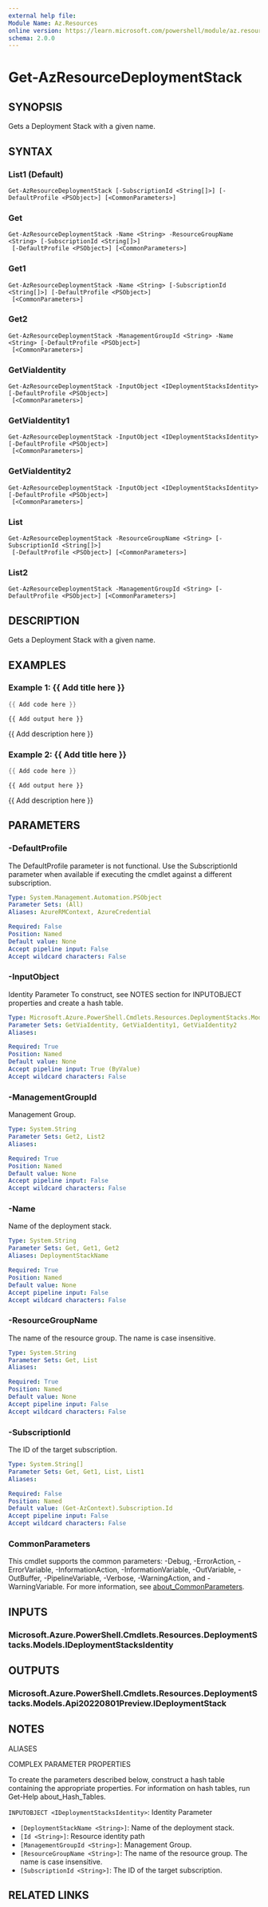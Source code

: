```yaml
---
external help file:
Module Name: Az.Resources
online version: https://learn.microsoft.com/powershell/module/az.resources/get-azresourcedeploymentstack
schema: 2.0.0
---
```


# Get-AzResourceDeploymentStack

## SYNOPSIS
Gets a Deployment Stack with a given name.

## SYNTAX

### List1 (Default)
```
Get-AzResourceDeploymentStack [-SubscriptionId <String[]>] [-DefaultProfile <PSObject>] [<CommonParameters>]
```

### Get
```
Get-AzResourceDeploymentStack -Name <String> -ResourceGroupName <String> [-SubscriptionId <String[]>]
 [-DefaultProfile <PSObject>] [<CommonParameters>]
```

### Get1
```
Get-AzResourceDeploymentStack -Name <String> [-SubscriptionId <String[]>] [-DefaultProfile <PSObject>]
 [<CommonParameters>]
```

### Get2
```
Get-AzResourceDeploymentStack -ManagementGroupId <String> -Name <String> [-DefaultProfile <PSObject>]
 [<CommonParameters>]
```

### GetViaIdentity
```
Get-AzResourceDeploymentStack -InputObject <IDeploymentStacksIdentity> [-DefaultProfile <PSObject>]
 [<CommonParameters>]
```

### GetViaIdentity1
```
Get-AzResourceDeploymentStack -InputObject <IDeploymentStacksIdentity> [-DefaultProfile <PSObject>]
 [<CommonParameters>]
```

### GetViaIdentity2
```
Get-AzResourceDeploymentStack -InputObject <IDeploymentStacksIdentity> [-DefaultProfile <PSObject>]
 [<CommonParameters>]
```

### List
```
Get-AzResourceDeploymentStack -ResourceGroupName <String> [-SubscriptionId <String[]>]
 [-DefaultProfile <PSObject>] [<CommonParameters>]
```

### List2
```
Get-AzResourceDeploymentStack -ManagementGroupId <String> [-DefaultProfile <PSObject>] [<CommonParameters>]
```

## DESCRIPTION
Gets a Deployment Stack with a given name.

## EXAMPLES

### Example 1: {{ Add title here }}
```powershell
{{ Add code here }}
```

```output
{{ Add output here }}
```

{{ Add description here }}

### Example 2: {{ Add title here }}
```powershell
{{ Add code here }}
```

```output
{{ Add output here }}
```

{{ Add description here }}

## PARAMETERS

### -DefaultProfile
The DefaultProfile parameter is not functional.
Use the SubscriptionId parameter when available if executing the cmdlet against a different subscription.

```yaml
Type: System.Management.Automation.PSObject
Parameter Sets: (All)
Aliases: AzureRMContext, AzureCredential

Required: False
Position: Named
Default value: None
Accept pipeline input: False
Accept wildcard characters: False
```

### -InputObject
Identity Parameter
To construct, see NOTES section for INPUTOBJECT properties and create a hash table.

```yaml
Type: Microsoft.Azure.PowerShell.Cmdlets.Resources.DeploymentStacks.Models.IDeploymentStacksIdentity
Parameter Sets: GetViaIdentity, GetViaIdentity1, GetViaIdentity2
Aliases:

Required: True
Position: Named
Default value: None
Accept pipeline input: True (ByValue)
Accept wildcard characters: False
```

### -ManagementGroupId
Management Group.

```yaml
Type: System.String
Parameter Sets: Get2, List2
Aliases:

Required: True
Position: Named
Default value: None
Accept pipeline input: False
Accept wildcard characters: False
```

### -Name
Name of the deployment stack.

```yaml
Type: System.String
Parameter Sets: Get, Get1, Get2
Aliases: DeploymentStackName

Required: True
Position: Named
Default value: None
Accept pipeline input: False
Accept wildcard characters: False
```

### -ResourceGroupName
The name of the resource group.
The name is case insensitive.

```yaml
Type: System.String
Parameter Sets: Get, List
Aliases:

Required: True
Position: Named
Default value: None
Accept pipeline input: False
Accept wildcard characters: False
```

### -SubscriptionId
The ID of the target subscription.

```yaml
Type: System.String[]
Parameter Sets: Get, Get1, List, List1
Aliases:

Required: False
Position: Named
Default value: (Get-AzContext).Subscription.Id
Accept pipeline input: False
Accept wildcard characters: False
```

### CommonParameters
This cmdlet supports the common parameters: -Debug, -ErrorAction, -ErrorVariable, -InformationAction, -InformationVariable, -OutVariable, -OutBuffer, -PipelineVariable, -Verbose, -WarningAction, and -WarningVariable. For more information, see [about_CommonParameters](http://go.microsoft.com/fwlink/?LinkID=113216).

## INPUTS

### Microsoft.Azure.PowerShell.Cmdlets.Resources.DeploymentStacks.Models.IDeploymentStacksIdentity

## OUTPUTS

### Microsoft.Azure.PowerShell.Cmdlets.Resources.DeploymentStacks.Models.Api20220801Preview.IDeploymentStack

## NOTES

ALIASES

COMPLEX PARAMETER PROPERTIES

To create the parameters described below, construct a hash table containing the appropriate properties. For information on hash tables, run Get-Help about_Hash_Tables.


`INPUTOBJECT <IDeploymentStacksIdentity>`: Identity Parameter
  - `[DeploymentStackName <String>]`: Name of the deployment stack.
  - `[Id <String>]`: Resource identity path
  - `[ManagementGroupId <String>]`: Management Group.
  - `[ResourceGroupName <String>]`: The name of the resource group. The name is case insensitive.
  - `[SubscriptionId <String>]`: The ID of the target subscription.

## RELATED LINKS

